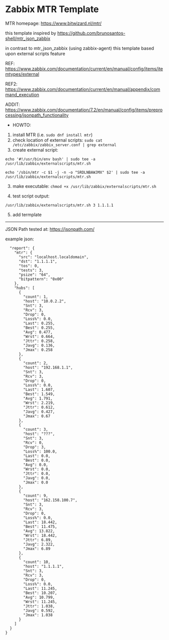 # Zabbix MTR Template

MTR homepage: https://www.bitwizard.nl/mtr/

this template inspired by https://github.com/brunosantos-shell/mtr_json_zabbix

in contrast to mtr_json_zabbix (using zabbix-agent)
this template based upon external scripts feature

REF: https://www.zabbix.com/documentation/current/en/manual/config/items/itemtypes/external


REF2: https://www.zabbix.com/documentation/current/en/manual/appendix/command_execution


ADDIT: https://www.zabbix.com/documentation/7.2/en/manual/config/items/preprocessing/jsonpath_functionality

* HOWTO:
1. install MTR (i.e. ```sudo dnf install mtr```)
2. check location of external scripts: ``` sudo cat /etc/zabbix/zabbix_server.conf | grep external ```
3. create external script:


```echo '#!/usr/bin/env bash' | sudo tee -a /usr/lib/zabbix/externalscripts/mtr.sh```


```echo '/sbin/mtr -c $1 -j -n -o "SRDLNBAWJMX" $2' | sudo tee -a /usr/lib/zabbix/externalscripts/mtr.sh ```


3. make executable: ```chmod +x /usr/lib/zabbix/externalscripts/mtr.sh```


4. test script output:

```/usr/lib/zabbix/externalscripts/mtr.sh 3 1.1.1.1```

5. add termplate


---

JSON Path tested at: https://jsonpath.com/

example json:
```{
  "report": {
    "mtr": {
      "src": "localhost.localdomain",
      "dst": "1.1.1.1",
      "tos": 0,
      "tests": 3,
      "psize": "64",
      "bitpattern": "0x00"
    },
    "hubs": [
      {
        "count": 1,
        "host": "10.0.2.2",
        "Snt": 3,
        "Rcv": 3,
        "Drop": 0,
        "Loss%": 0.0,
        "Last": 0.255,
        "Best": 0.255,
        "Avg": 0.477,
        "Wrst": 0.664,
        "Jttr": 0.258,
        "Javg": 0.136,
        "Jmax": 0.258
      },
      {
        "count": 2,
        "host": "192.168.1.1",
        "Snt": 3,
        "Rcv": 3,
        "Drop": 0,
        "Loss%": 0.0,
        "Last": 1.607,
        "Best": 1.549,
        "Avg": 1.791,
        "Wrst": 2.219,
        "Jttr": 0.612,
        "Javg": 0.427,
        "Jmax": 0.67
      },
      {
        "count": 3,
        "host": "???",
        "Snt": 3,
        "Rcv": 0,
        "Drop": 3,
        "Loss%": 100.0,
        "Last": 0.0,
        "Best": 0.0,
        "Avg": 0.0,
        "Wrst": 0.0,
        "Jttr": 0.0,
        "Javg": 0.0,
        "Jmax": 0.0
      },
      {
        "count": 9,
        "host": "162.158.100.7",
        "Snt": 3,
        "Rcv": 3,
        "Drop": 0,
        "Loss%": 0.0,
        "Last": 18.442,
        "Best": 11.475,
        "Avg": 13.822,
        "Wrst": 18.442,
        "Jttr": 6.89,
        "Javg": 2.322,
        "Jmax": 6.89
      },
      {
        "count": 10,
        "host": "1.1.1.1",
        "Snt": 3,
        "Rcv": 3,
        "Drop": 0,
        "Loss%": 0.0,
        "Last": 11.245,
        "Best": 10.207,
        "Avg": 10.799,
        "Wrst": 11.245,
        "Jttr": 1.038,
        "Javg": 0.592,
        "Jmax": 1.038
      }
    ]
  }
}
```
